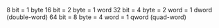 8 bit = 1 byte
16 bit = 2 byte = 1 word
32 bit = 4 byte = 2 word = 1 dword (double-word)
64 bit = 8 byte = 4 word = 1 qword (quad-word)
